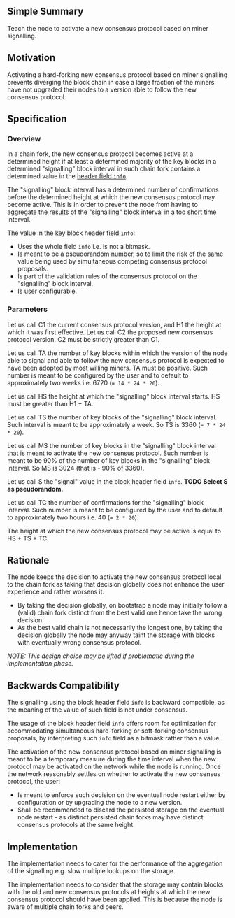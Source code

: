 ## Simple Summary

Teach the node to activate a new consensus protocol based on miner signalling.

## Motivation

Activating a hard-forking new consensus protocol based on miner signalling prevents diverging the block chain in case a large fraction of the miners have not upgraded their nodes to a version able to follow the new consensus protocol.

## Specification

### Overview

In a chain fork, the new consensus protocol becomes active at a determined height if at least a determined majority of the key blocks in a determined "signalling" block interval in such chain fork contains a determined value in the [header field `info`](https://github.com/aeternity/protocol/blame/aeternity-node-v3.3.0/serializations.md#L64).

The "signalling" block interval has a determined number of confirmations before the determined height at which the new consensus protocol may become active. This is in order to prevent the node from having to aggregate the results of the "signalling" block interval in a too short time interval.

The value in the key block header field `info`:
- Uses the whole field `info` i.e. is not a bitmask.
- Is meant to be a pseudorandom number, so to limit the risk of the same value being used by simultaneous competing consensus protocol proposals.
- Is part of the validation rules of the consensus protocol on the "signalling" block interval.
- Is user configurable.

### Parameters

Let us call C1 the current consensus protocol version, and H1 the height at which it was first effective. Let us call C2 the proposed new consensus protocol version. C2 must be strictly greater than C1.

Let us call TA the number of key blocks within which the version of the node able to signal and able to follow the new consensus protocol is expected to have been adopted by most willing miners. TA must be positive.
Such number is meant to be configured by the user and to default to approximately two weeks i.e. 6720 (`= 14 * 24 * 20`).

Let us call HS the height at which the "signalling" block interval starts. HS must be greater than H1 + TA.

Let us call TS the number of key blocks of the "signalling" block interval.
Such interval is meant to be approximately a week. So TS is 3360 (`= 7 * 24 * 20`).

Let us call MS the number of key blocks in the "signalling" block interval that is meant to activate the new consensus protocol.
Such number is meant to be 90% of the number of key blocks in the "signalling" block interval. So MS is 3024 (that is - 90% of 3360).

Let us call S the "signal" value in the block header field `info`.
**TODO Select S as pseudorandom.**

Let us call TC the number of confirmations for the "signalling" block interval.
Such number is meant to be configured by the user and to default to approximately two hours i.e. 40 (`= 2 * 20`).

The height at which the new consensus protocol may be active is equal to HS + TS + TC.

## Rationale

The node keeps the decision to activate the new consensus protocol local to the chain fork as taking that decision globally does not enhance the user experience and rather worsens it.
- By taking the decision globally, on bootstrap a node may initially follow a (valid) chain fork distinct from the best valid one hence take the wrong decision.
- As the best valid chain is not necessarily the longest one, by taking the decision globally the node may anyway taint the storage with blocks with eventually wrong consensus protocol.

*NOTE: This design choice may be lifted if problematic during the implementation phase.*

## Backwards Compatibility

The signalling using the block header field `info` is backward compatible, as the meaning of the value of such field is not under consensus.

The usage of the block header field `info` offers room for optimization for accommodating simultaneous hard-forking or soft-forking consensus proposals, by interpreting such `info` field as a bitmask rather than a value.

The activation of the new consensus protocol based on miner signalling is meant to be a temporary measure during the time interval when the new protocol may be activated on the network while the node is running. Once the network reasonably settles on whether to activate the new consensus protocol, the user:
- Is meant to enforce such decision on the eventual node restart either by configuration or by upgrading the node to a new version.
- Shall be recommended to discard the persisted storage on the eventual node restart - as distinct persisted chain forks may have distinct consensus protocols at the same height.

## Implementation

The implementation needs to cater for the performance of the aggregation of the signalling e.g. slow multiple lookups on the storage.

The implementation needs to consider that the storage may contain blocks with the old and new consensus protocols at heights at which the new consensus protocol should have been applied. This is because the node is aware of multiple chain forks and peers.
